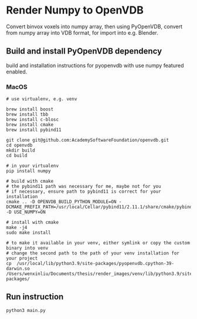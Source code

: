 # Render Numpy to OpenVDB

Convert binvox voxels into numpy array, then using PyOpenVDB, convert from numpy array into VDB format, for import into e.g. Blender.

## Build and install PyOpenVDB dependency

build and installation instructions for pyopenvdb with use numpy featured enabled.


### MacOS

```
# use virtualenv, e.g. venv

brew install boost
brew install tbb
brew install c-blosc
brew install cmake
brew install pybind11

git clone git@github.com:AcademySoftwareFoundation/openvdb.git
cd openvdb
mkdir build
cd build

# in your virtualenv
pip install numpy

# build with cmake
# the pybind11 path was necessary for me, maybe not for you
# if necessary, ensure path to pybind11 is correct for your installation
cmake .. -D OPENVDB_BUILD_PYTHON_MODULE=ON -DCMAKE_PREFIX_PATH=/usr/local/Cellar/pybind11/2.11.1/share/cmake/pybind11 -D USE_NUMPY=ON

# install with cmake
make -j4
sudo make install

# to make it available in your venv, either symlink or copy the custom binary into venv
# change the second path to the path of your venv installation for your project
cp  /usr/local/lib/python3.9/site-packages/pyopenvdb.cpython-39-darwin.so /Users/wenxinliu/Documents/thesis/render_images/venv/lib/python3.9/site-packages/
```

## Run instruction

```agsl
python3 main.py
```
